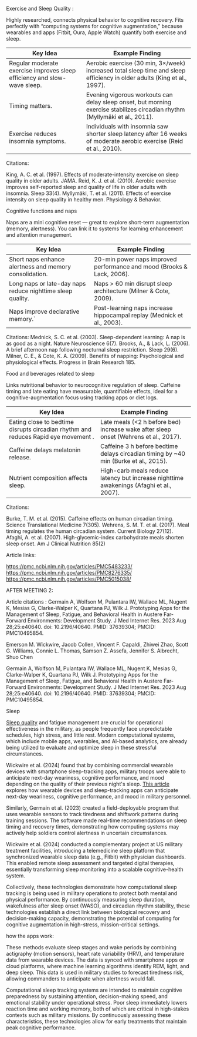 Exercise and Sleep Quality :

Highly researched, connects physical behavior to cognitive recovery.
Fits perfectly with “computing systems for cognitive augmentation,” because wearables and apps (Fitbit, Oura, Apple Watch) quantify both exercise and sleep.

| Key Idea                                                                     | Example Finding                                                                                                             |
| ---------------------------------------------------------------------------- | --------------------------------------------------------------------------------------------------------------------------- |
| Regular moderate exercise improves sleep efficiency and slow-wave sleep.| Aerobic exercise (30 min, 3×/week) increased total sleep time and sleep efficiency in older adults (King et al., 1997).     |
| Timing matters.                                                         | Evening vigorous workouts can delay sleep onset, but morning exercise stabilizes circadian rhythm (Myllymäki et al., 2011). |
| Exercise reduces insomnia symptoms.                                     | Individuals with insomnia saw shorter sleep latency after 16 weeks of moderate aerobic exercise (Reid et al., 2010).        |

Citations:

King, A. C. et al. (1997). Effects of moderate-intensity exercise on sleep quality in older adults. JAMA.
Reid, K. J. et al. (2010). Aerobic exercise improves self-reported sleep and quality of life in older adults with insomnia. Sleep 33(4).
Myllymäki, T. et al. (2011). Effects of exercise intensity on sleep quality in healthy men. Physiology & Behavior.

Cognitive functions and naps

Naps are a mini cognitive reset — great to explore short-term augmentation (memory, alertness).
You can link it to systems for learning enhancement and attention management.

| Key Idea                                                       | Example Finding                                                        |
| -------------------------------------------------------------- | ---------------------------------------------------------------------- |
| Short naps enhance alertness and memory consolidation.     | 20-min power naps improved performance and mood (Brooks & Lack, 2006). |
| Long naps or late-day naps reduce nighttime sleep quality. | Naps > 60 min disrupt sleep architecture (Milner & Cote, 2009).        |
| Naps improve declarative memory.`                          | Post-learning naps increase hippocampal replay (Mednick et al., 2003). |

Citations:
Mednick, S. C. et al. (2003). Sleep-dependent learning: A nap is as good as a night. Nature Neuroscience 6(7).
Brooks, A., & Lack, L. (2006). A brief afternoon nap following nocturnal sleep restriction. Sleep 29(6).
Milner, C. E., & Cote, K. A. (2009). Benefits of napping: Psychological and physiological effects. Progress in Brain Research 185.

Food and beverages related to sleep

Links nutritional behavior to neurocognitive regulation of sleep.
Caffeine timing and late eating have measurable, quantifiable effects, ideal for a cognitive-augmentation focus using tracking apps or diet logs.

| Key Idea                                                               | Example Finding                                                                         |
| ---------------------------------------------------------------------- | --------------------------------------------------------------------------------------- |
| Eating close to bedtime disrupts circadian rhythm and reduces Rapid eye movement . | Late meals (<2 h before bed) increase wake after sleep onset (Wehrens et al., 2017).    
| Caffeine delays melatonin release.                                                 | Caffeine 3 h before bedtime delays circadian timing by ~40 min (Burke et al., 2015).    
| Nutrient composition affects sleep.                                                | High-carb meals reduce latency but increase nighttime awakenings (Afaghi et al., 2007). |

Citations:

Burke, T. M. et al. (2015). Caffeine effects on human circadian timing. Science Translational Medicine 7(305).
Wehrens, S. M. T. et al. (2017). Meal timing regulates the human circadian system. Current Biology 27(12).
Afaghi, A. et al. (2007). High-glycemic-index carbohydrate meals shorten sleep onset. Am J Clinical Nutrition 85(2)

Article links:

https://pmc.ncbi.nlm.nih.gov/articles/PMC5483233/
https://pmc.ncbi.nlm.nih.gov/articles/PMC8276335/
https://pmc.ncbi.nlm.nih.gov/articles/PMC5015038/

AFTER MEETING 2:

Article citations :
Germain A, Wolfson M, Pulantara IW, Wallace ML, Nugent K, Mesias G, Clarke-Walper K, Quartana PJ, Wilk J. Prototyping Apps for the Management of Sleep, Fatigue, and Behavioral Health in Austere Far-Forward Environments: Development Study. J Med Internet Res. 2023 Aug 28;25:e40640. doi: 10.2196/40640. PMID: 37639304; PMCID: PMC10495854.

Emerson M. Wickwire, Jacob Collen, Vincent F. Capaldi, Zhiwei Zhao, Scott G. Williams, Connie L. Thomas, Samson Z. Assefa, Jennifer S. Albrecht, Shuo Chen

Germain A, Wolfson M, Pulantara IW, Wallace ML, Nugent K, Mesias G, Clarke-Walper K, Quartana PJ, Wilk J. Prototyping Apps for the Management of Sleep, Fatigue, and Behavioral Health in Austere Far-Forward Environments: Development Study. J Med Internet Res. 2023 Aug 28;25:e40640. doi: 10.2196/40640. PMID: 37639304; PMCID: PMC10495854.

Sleep 

[Sleep quality](./Sleep%20Quality.md#sleep-quality) and fatigue management are crucial for operational effectiveness in the military, 
as people frequently face unpredictable schedules, high stress, and little rest. 
Modern computational systems, which include mobile apps, wearables, and AI-based analytics, 
are already being utilized to evaluate and optimize sleep in these stressful circumstances.

Wickwire et al. (2024) found that by combining commercial wearable devices with smartphone sleep-tracking apps, military troops were able to anticipate next-day weariness, cognitive performance, and mood depending on the quality of their previous night's sleep.
[This article](https://www.nature.com/articles/s44323-024-00008-y) explores how wearable devices and sleep-tracking apps can anticipate next-day weariness, cognitive performance, and mood in military personnel.

Similarly, Germain et al. (2023) created a field-deployable program that uses wearable sensors to track tiredness 
and shiftwork patterns during training sessions. 
The software made real-time recommendations on sleep timing and recovery times, 
demonstrating how computing systems may actively help soldiers control alertness in uncertain circumstances.

Wickwire et al. (2024) conducted a complementary project at US military treatment facilities, 
introducing a telemedicine sleep platform that synchronized wearable sleep data (e.g., Fitbit) with physician dashboards. 
This enabled remote sleep assessment and targeted digital therapies, essentially transforming sleep monitoring into a scalable cognitive-health system.

Collectively, these technologies demonstrate how computational sleep tracking is being used in military operations to protect both mental 
and physical performance. By continuously measuring sleep duration, wakefulness after sleep onset (WASO), and circadian rhythm stability, 
these technologies establish a direct link between biological recovery and decision-making capacity, demonstrating the potential of 
computing for cognitive augmentation in high-stress, mission-critical settings.

how the apps work:

These methods evaluate sleep stages and wake periods by combining actigraphy (motion sensors), heart rate variability (HRV),
and temperature data from wearable devices. The data is synced with smartphone apps or cloud platforms, where machine learning algorithms
identify REM, light, and deep sleep. This data is used in military studies to forecast tiredness risk, allowing commanders to anticipate
when alertness would fall.

Computational sleep tracking systems are intended to maintain cognitive preparedness by sustaining attention, decision-making speed, 
and emotional stability under operational stress. Poor sleep immediately lowers reaction time and working memory, 
both of which are critical in high-stakes contexts such as military missions. 
By continuously assessing these characteristics, these technologies allow for early treatments that maintain peak cognitive performance.
